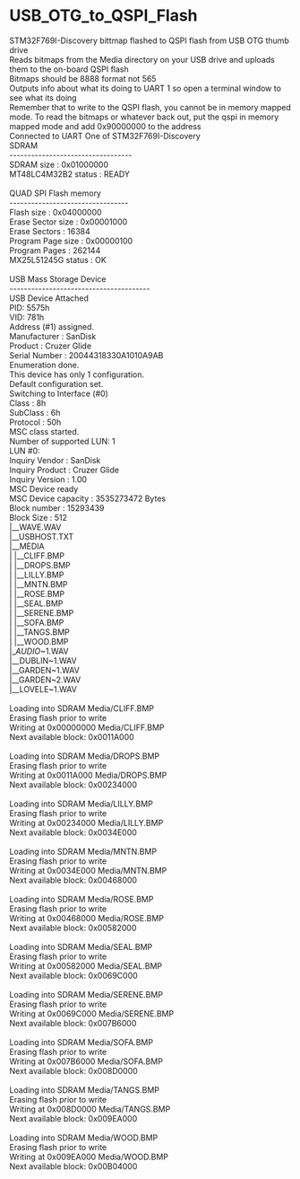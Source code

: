 # USB_OTG_to_QSPI_Flash
STM32F769I-Discovery bittmap flashed to QSPI flash from USB OTG thumb drive<br>
Reads bitmaps from the Media directory on your USB drive and uploads them to the on-board QSPI flash<br>
Bitmaps should be 8888 format not 565<br>
Outputs info about what its doing to UART 1 so open a terminal window to see what its doing<br>
Remember that to write to the QSPI flash, you cannot be in memory mapped mode. To read the bitmaps or whatever back out, put the qspi in memory mapped mode and add 0x90000000 to the address<br>
Connected to UART One of STM32F769I-Discovery
<br>
             SDRAM<br>
----------------------------------<br>
 SDRAM size          : 0x01000000<br>
 MT48LC4M32B2 status : READY<br>
<br>
       QUAD SPI Flash memory<br>
---------------------------------<br>
 Flash size         : 0x04000000<br>
 Erase Sector size  : 0x00001000<br>
 Erase Sectors      : 16384<br>
 Program Page size  : 0x00000100<br>
 Program Pages      : 262144<br>
 MX25L51245G status : OK<br>
<br>
         USB Mass Storage Device<br>
---------------------------------------<br>
 USB Device Attached<br>
 PID: 5575h<br>
 VID: 781h<br>
 Address (#1) assigned.<br>
 Manufacturer : SanDisk<br>
 Product : Cruzer Glide<br>
 Serial Number : 20044318330A1010A9AB<br>
 Enumeration done.<br>
 This device has only 1 configuration.<br>
 Default configuration set.<br>
 Switching to Interface (#0)<br>
 Class    : 8h<br>
 SubClass : 6h<br>
 Protocol : 50h<br>
 MSC class started.<br>
 Number of supported LUN: 1<br>
 LUN #0:<br>
 Inquiry Vendor  : SanDisk<br>
 Inquiry Product : Cruzer Glide<br>
 Inquiry Version : 1.00<br>
 MSC Device ready<br>
 MSC Device capacity : 3535273472 Bytes<br>
 Block number : 15293439<br>
 Block Size   : 512<br>
   |__WAVE.WAV<br>
   |__USBHOST.TXT<br>
   |__MEDIA<br>
   |   |__CLIFF.BMP<br>
   |   |__DROPS.BMP<br>
   |   |__LILLY.BMP<br>
   |   |__MNTN.BMP<br>
   |   |__ROSE.BMP<br>
   |   |__SEAL.BMP<br>
   |   |__SERENE.BMP<br>
   |   |__SOFA.BMP<br>
   |   |__TANGS.BMP<br>
   |   |__WOOD.BMP<br>
   |__AUDIO_~1.WAV<br>
   |__DUBLIN~1.WAV<br>
   |__GARDEN~1.WAV<br>
   |__GARDEN~2.WAV<br>
   |__LOVELE~1.WAV<br>
<br>
 Loading into SDRAM Media/CLIFF.BMP  <br>
 Erasing flash prior to write<br>
 Writing at 0x00000000 Media/CLIFF.BMP  <br>
 Next available block: 0x0011A000<br>
<br>
 Loading into SDRAM Media/DROPS.BMP  <br>
 Erasing flash prior to write<br>
 Writing at 0x0011A000 Media/DROPS.BMP  <br>
 Next available block: 0x00234000<br>
<br>
 Loading into SDRAM Media/LILLY.BMP  <br>
 Erasing flash prior to write<br>
 Writing at 0x00234000 Media/LILLY.BMP  <br>
 Next available block: 0x0034E000<br>
<br>
 Loading into SDRAM Media/MNTN.BMP<br>
 Erasing flash prior to write<br>
 Writing at 0x0034E000 Media/MNTN.BMP<br>
 Next available block: 0x00468000<br>
<br>
 Loading into SDRAM Media/ROSE.BMP<br>
 Erasing flash prior to write<br>
 Writing at 0x00468000 Media/ROSE.BMP<br>
 Next available block: 0x00582000<br>
<br>
 Loading into SDRAM Media/SEAL.BMP<br>
 Erasing flash prior to write<br>
 Writing at 0x00582000 Media/SEAL.BMP<br>
 Next available block: 0x0069C000<br>
<br>
 Loading into SDRAM Media/SERENE.BMP<br>
 Erasing flash prior to write<br>
 Writing at 0x0069C000 Media/SERENE.BMP<br>
 Next available block: 0x007B6000<br>
<br>
 Loading into SDRAM Media/SOFA.BMP<br>
 Erasing flash prior to write<br>
 Writing at 0x007B6000 Media/SOFA.BMP<br>
 Next available block: 0x008D0000<br>
<br>
 Loading into SDRAM Media/TANGS.BMP<br>
 Erasing flash prior to write<br>
 Writing at 0x008D0000 Media/TANGS.BMP<br>
 Next available block: 0x009EA000<br>
<br>
 Loading into SDRAM Media/WOOD.BMP<br>
 Erasing flash prior to write<br>
 Writing at 0x009EA000 Media/WOOD.BMP<br>
 Next available block: 0x00B04000<br>
<br>

